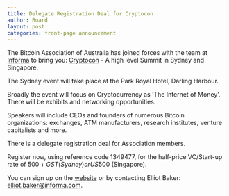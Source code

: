 ```yaml
---
title: Delegate Registration Deal for Cryptocon
author: Board
layout: post
categories: front-page announcement
---
```


The Bitcoin Association of Australia has joined forces with the team at [Informa](http://www.informa.com.au/) to bring you: [Cryptocon](http://www.cryptocon.net/) - A high level Summit in Sydney and Singapore.

The Sydney event will take place at the Park Royal Hotel, Darling Harbour. 

Broadly the event will focus on Cryptocurrency as ‘The Internet of Money’. There will be exhibits and networking opportunities. 

Speakers will include CEOs and founders of numerous Bitcoin organizations: exchanges, ATM manufacturers, research institutes, venture capitalists and more.

There is a delegate registration deal for Association members.

Register now, using reference code 1349477, for the half-price VC/Start-up rate of $500 + GST (Sydney) or US$500 (Singapore).

You can sign up on the [website](http://www.cryptocon.net/) or by contacting Elliot Baker: [elliot.baker@informa.com](mailto:elliot.baker@informa.com). 

